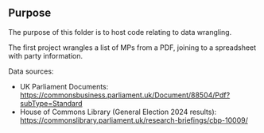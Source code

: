 ## Purpose
The purpose of this folder is to host code relating to data wrangling.

The first project wrangles a list of MPs from a PDF, joining to a spreadsheet with party information.

Data sources:
- UK Parliament Documents: https://commonsbusiness.parliament.uk/Document/88504/Pdf?subType=Standard
- House of Commons Library (General Election 2024 results): https://commonslibrary.parliament.uk/research-briefings/cbp-10009/
